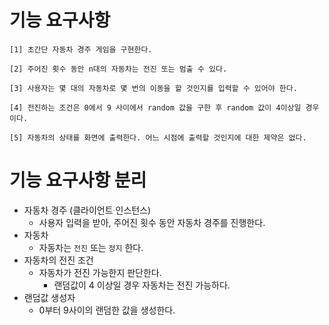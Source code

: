 # 기능 요구사항
```text
[1] 초간단 자동차 경주 게임을 구현한다.
  
[2] 주어진 횟수 동안 n대의 자동차는 전진 또는 멈출 수 있다.
  
[3] 사용자는 몇 대의 자동차로 몇 번의 이동을 할 것인지를 입력할 수 있어야 한다.

[4] 전진하는 조건은 0에서 9 사이에서 random 값을 구한 후 random 값이 4이상일 경우이다.

[5] 자동차의 상태를 화면에 출력한다. 어느 시점에 출력할 것인지에 대한 제약은 없다.
```

# 기능 요구사항 분리
- 자동차 경주 (클라이언트 인스턴스)
  - 사용자 입력을 받아, 주어진 횟수 동안 자동차 경주를 진행한다.
- 자동차
  - 자동차는 `전진` 또는 `정지` 한다.
- 자동차의 전진 조건
  - 자동차가 전진 가능한지 판단한다.
    - 랜덤값이 4 이상일 경우 자동차는 전진 가능하다.
- 랜덤값 생성자
  - 0부터 9사이의 랜덤한 값을 생성한다.